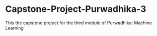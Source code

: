# Capstone-Project-Purwadhika-3
This the capstone project for the third module of Purwadhika: Machine Learning

